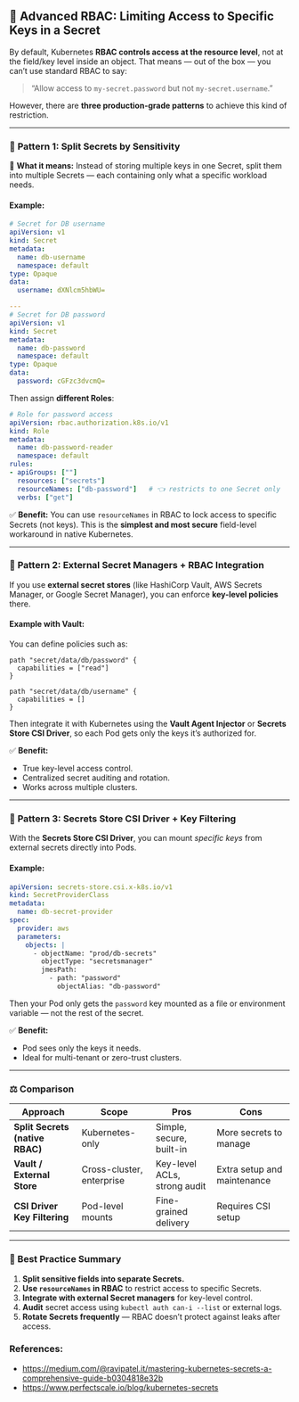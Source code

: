 ## 🎯 Advanced RBAC: Limiting Access to Specific Keys in a Secret

By default, Kubernetes **RBAC controls access at the resource level**, not at the field/key level inside an object.
That means — out of the box — you can’t use standard RBAC to say:

> “Allow access to `my-secret.password` but not `my-secret.username`.”

However, there are **three production-grade patterns** to achieve this kind of restriction.

---

### 🧩 **Pattern 1: Split Secrets by Sensitivity**

🔹 **What it means:**
Instead of storing multiple keys in one Secret, split them into multiple Secrets — each containing only what a specific workload needs.

#### Example:

```yaml
# Secret for DB username
apiVersion: v1
kind: Secret
metadata:
  name: db-username
  namespace: default
type: Opaque
data:
  username: dXNlcm5hbWU=

---
# Secret for DB password
apiVersion: v1
kind: Secret
metadata:
  name: db-password
  namespace: default
type: Opaque
data:
  password: cGFzc3dvcmQ=
```

Then assign **different Roles**:

```yaml
# Role for password access
apiVersion: rbac.authorization.k8s.io/v1
kind: Role
metadata:
  name: db-password-reader
  namespace: default
rules:
- apiGroups: [""]
  resources: ["secrets"]
  resourceNames: ["db-password"]   # 👈 restricts to one Secret only
  verbs: ["get"]
```

✅ **Benefit:**
You can use `resourceNames` in RBAC to lock access to specific Secrets (not keys).
This is the **simplest and most secure** field-level workaround in native Kubernetes.

---

### 🧩 **Pattern 2: External Secret Managers + RBAC Integration**

If you use **external secret stores** (like HashiCorp Vault, AWS Secrets Manager, or Google Secret Manager), you can enforce **key-level policies** there.

#### Example with Vault:

You can define policies such as:

```
path "secret/data/db/password" {
  capabilities = ["read"]
}

path "secret/data/db/username" {
  capabilities = []
}
```

Then integrate it with Kubernetes using the **Vault Agent Injector** or **Secrets Store CSI Driver**, so each Pod gets only the keys it’s authorized for.

✅ **Benefit:**

* True key-level access control.
* Centralized secret auditing and rotation.
* Works across multiple clusters.

---

### 🧩 **Pattern 3: Secrets Store CSI Driver + Key Filtering**

With the **Secrets Store CSI Driver**, you can mount *specific keys* from external secrets directly into Pods.

#### Example:

```yaml
apiVersion: secrets-store.csi.x-k8s.io/v1
kind: SecretProviderClass
metadata:
  name: db-secret-provider
spec:
  provider: aws
  parameters:
    objects: |
      - objectName: "prod/db-secrets"
        objectType: "secretsmanager"
        jmesPath:
          - path: "password"
            objectAlias: "db-password"
```

Then your Pod only gets the `password` key mounted as a file or environment variable — not the rest of the secret.

✅ **Benefit:**

* Pod sees only the keys it needs.
* Ideal for multi-tenant or zero-trust clusters.

---

### ⚖️ Comparison

| Approach                        | Scope                     | Pros                         | Cons                        |
| ------------------------------- | ------------------------- | ---------------------------- | --------------------------- |
| **Split Secrets (native RBAC)** | Kubernetes-only           | Simple, secure, built-in     | More secrets to manage      |
| **Vault / External Store**      | Cross-cluster, enterprise | Key-level ACLs, strong audit | Extra setup and maintenance |
| **CSI Driver Key Filtering**    | Pod-level mounts          | Fine-grained delivery        | Requires CSI setup          |

---

### 🧠 Best Practice Summary

1. **Split sensitive fields into separate Secrets.**
2. **Use `resourceNames` in RBAC** to restrict access to specific Secrets.
3. **Integrate with external Secret managers** for key-level control.
4. **Audit** secret access using `kubectl auth can-i --list` or external logs.
5. **Rotate Secrets frequently** — RBAC doesn’t protect against leaks after access.

### References:
- https://medium.com/@ravipatel.it/mastering-kubernetes-secrets-a-comprehensive-guide-b0304818e32b
- https://www.perfectscale.io/blog/kubernetes-secrets